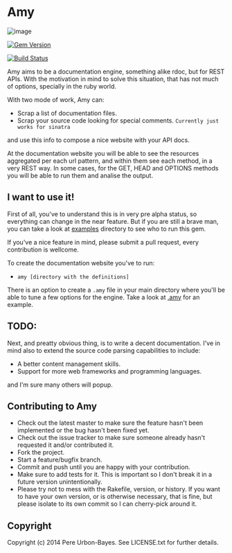 # Amy

![image](http://rachstick.files.wordpress.com/2012/04/amy-f.jpg)

[![Gem Version](https://badge.fury.io/rb/amy.svg)](http://badge.fury.io/rb/amy)

[![Build Status](https://travis-ci.org/purbon/amy.svg?branch=master)](https://travis-ci.org/purbon/amy)

Amy aims to be a documentation engine, something alike rdoc, but for REST APIs. With the motivation in mind to solve this situation, that has not much of options, specially in the ruby world.

With two mode of work, Amy can:

* Scrap a list of documentation files.
* Scrap your source code looking for special comments. ``Currently just works for sinatra``

and use this info to compose a nice website with your API docs.

At the documentation website you will be able to see the resources aggregated per each url pattern, and within them see each method, in a very REST way. In some cases, for the GET, HEAD and OPTIONS methods you will be able to run them and analise the output.

## I want to use it!

First of all, you've to understand this is in very pre alpha status, so everything can change in the near feature. But if you are still a brave man, you can take a look at [examples](examples) directory to see who to run this gem.

If you've a nice feature in mind, please submit a pull request, every contribution is wellcome.

To create the documentation website you've to run:

* ` amy [directory with the definitions] `

There is an option to create a ``.amy`` file in your main directory where you'll be able to tune a few options for the engine. Take a look at [.amy](.amy) for an example.

## TODO:

Next, and preatty obvious thing, is to write a decent documentation.
I've in mind also to extend the source code parsing capabilities to include:
* A better content management skills.
* Support for more web frameworks and programming languages.

and I'm sure many others will popup.

## Contributing to Amy
 
* Check out the latest master to make sure the feature hasn't been implemented or the bug hasn't been fixed yet.
* Check out the issue tracker to make sure someone already hasn't requested it and/or contributed it.
* Fork the project.
* Start a feature/bugfix branch.
* Commit and push until you are happy with your contribution.
* Make sure to add tests for it. This is important so I don't break it in a future version unintentionally.
* Please try not to mess with the Rakefile, version, or history. If you want to have your own version, or is otherwise necessary, that is fine, but please isolate to its own commit so I can cherry-pick around it.

## Copyright

Copyright (c) 2014 Pere Urbon-Bayes. See LICENSE.txt for further details.


